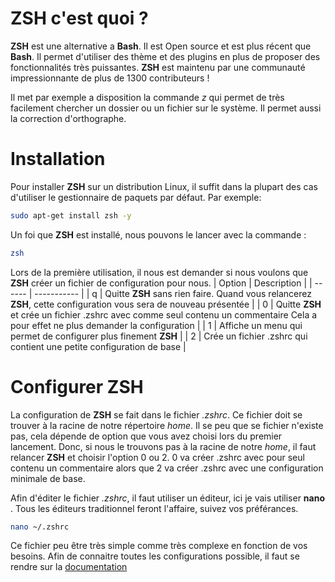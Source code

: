 # ZSH c'est quoi ?

**ZSH** est une alternative a **Bash**. Il est Open source et est plus récent que **Bash**. Il permet d'utiliser des thème et des plugins en plus de proposer des fonctionnalités très puissantes. **ZSH** est maintenu par une communauté impressionnante de plus de 1300 contributeurs ! 

Il met par exemple a disposition la commande *z* qui permet de très facilement chercher un dossier ou un fichier sur le système. Il permet aussi la correction d'orthographe. 

# Installation
Pour installer **ZSH** sur un distribution Linux, il suffit dans la plupart  des cas d'utiliser le gestionnaire de paquets par défaut. Par exemple:
```bash
sudo apt-get install zsh -y
```
Un foi que **ZSH** est installé, nous pouvons le lancer avec la commande :
```bash
zsh
```

Lors de la première utilisation, il nous est demander si nous voulons que **ZSH** créer un fichier de configuration pour nous.
| Option | Description |
| ------ | ----------- |
| q      | Quitte **ZSH** sans rien faire. Quand vous relancerez **ZSH**, cette configuration vous sera de nouveau présentée |
| 0      | Quitte **ZSH** et crée un fichier .zshrc avec comme seul contenu un commentaire Cela a pour effet ne plus demander la configuration |
| 1      | Affiche un menu qui permet de configurer plus finement **ZSH** |
| 2 | Crée un fichier .zshrc qui contient une petite configuration de base |

# Configurer ZSH
La configuration de **ZSH** se fait dans le fichier *.zshrc*. Ce fichier doit se trouver à la racine de notre répertoire *home*. Il se peu que se fichier n'existe pas, cela dépende de option que vous avez choisi lors du premier lancement. Donc, si nous le trouvons pas à la racine de notre *home*, il faut relancer **ZSH** et choisir l'option 0 ou 2. 0 va créer .zshrc avec pour seul contenu un commentaire alors que 2 va créer .zshrc avec une configuration minimale de base.

Afin d'éditer le fichier *.zshrc*, il faut utiliser un éditeur, ici je vais utiliser **nano** . Tous les éditeurs traditionnel feront l'affaire, suivez vos préférances.
```zsh
nano ~/.zshrc
```

Ce fichier peu être très simple comme très complexe en fonction de vos besoins. Afin de connaitre toutes les configurations possible, il faut se rendre sur la [documentation](http://zsh.sourceforge.net/Doc/Release/zsh_toc.html)



